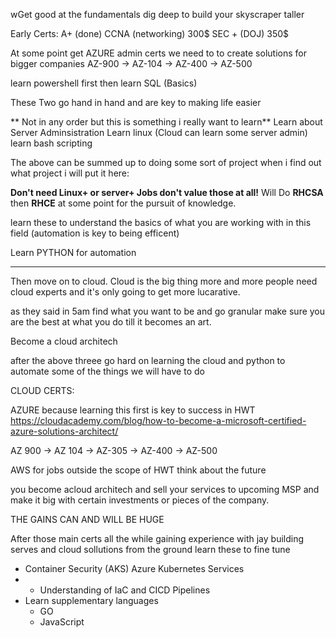 wGet good at the fundamentals 
dig deep to build your skyscraper taller

Early Certs:
A+ (done)
CCNA (networking) 300$
SEC + (DOJ) 350$

At some point get AZURE admin certs we need to to create solutions for bigger companies
AZ-900 -> AZ-104 -> AZ-400 -> AZ-500


learn powershell first then 
learn SQL (Basics)

These Two go hand in hand and are key to making life easier



** Not in any order but this is something i really want to learn**
Learn about Server Adminsistration
Learn linux  (Cloud can learn some server admin) 
learn bash scripting

The above can be summed up to doing some sort of project
when i find out what project i will put it here:





**Don't need Linux+ or server+ Jobs don't value those at all!**
Will Do **RHCSA** then **RHCE** at some point for the pursuit of knowledge.

learn these to understand the basics of what you are working with in this field (automation is key to being efficent)

Learn PYTHON for automation 

---- 

Then move on to cloud.
Cloud is the big thing more and more people need cloud experts and it's only going to get more lucarative.

as they said in 5am find what you want to be and go granular make sure you are the best at what you do till it becomes an art.

Become a cloud architech

after the above threee go hard on learning the cloud and python to automate some of the things we will have to do

CLOUD CERTS:

AZURE because learning this first is key to success in HWT
https://cloudacademy.com/blog/how-to-become-a-microsoft-certified-azure-solutions-architect/

AZ 900 -> AZ 104 -> AZ-305 -> AZ-400 -> AZ-500

AWS  for jobs outside the scope of HWT think about the future

you become acloud architech and sell your services to upcoming MSP and make it big with certain investments or pieces of the company.

THE GAINS CAN AND WILL BE HUGE

After those main certs all the while gaining experience with jay building serves and cloud sollutions from the ground learn these to fine tune

-   Container Security (AKS) Azure Kubernetes Services
- -   Understanding of IaC and CICD Pipelines
- Learn supplementary languages 
	- GO
	- JavaScript 
	

